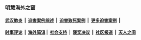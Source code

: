 
### 明慧海外之窗

####  [武汉肺炎](indexes/365.md?t=05132000) &nbsp;|&nbsp;  [迫害案例综述](indexes/328.md?t=05132000) &nbsp;|&nbsp; [迫害致死案例](indexes/277.md?t=05132000)  &nbsp;|&nbsp; [更多迫害案例](indexes/81.md?t=05132000)  &nbsp;|&nbsp; 
####  [时事评论](indexes/19.md?t=05132000) &nbsp;|&nbsp; [海外简讯](indexes/245.md?t=05132000)&nbsp;|&nbsp;  [社会支持](indexes/140.md?t=05132000) &nbsp;|&nbsp; [褒奖决议](indexes/282.md?t=05132000) &nbsp;|&nbsp; [社区报道](indexes/91.md?t=05132000)  &nbsp;|&nbsp; [天人之间](indexes/78.md?t=05132000) 

